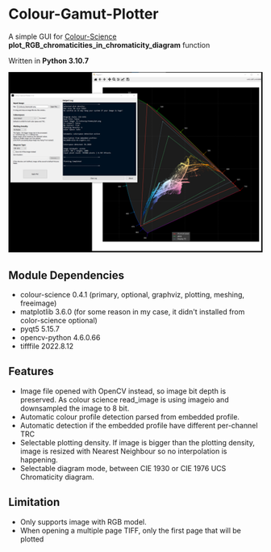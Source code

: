 # Colour-Gamut-Plotter
A simple GUI for [Colour-Science](https://www.colour-science.org/) **plot_RGB_chromaticities_in_chromaticity_diagram** function

Written in **Python 3.10.7**

![Screenshot](Plotter-ss.png)

## Module Dependencies
- colour-science 0.4.1 (primary, optional, graphviz, plotting, meshing, freeimage)
- matplotlib 3.6.0 (for some reason in my case, it didn't installed from color-science optional)
- pyqt5 5.15.7
- opencv-python 4.6.0.66
- tifffile 2022.8.12

## Features
- Image file opened with OpenCV instead, so image bit depth is preserved. As colour science read_image is using imageio and downsampled the image to 8 bit.
- Automatic colour profile detection parsed from embedded profile.
- Automatic detection if the embedded profile have different per-channel TRC
- Selectable plotting density. If image is bigger than the plotting density, image is resized with Nearest Neighbour so no interpolation is happening.
- Selectable diagram mode, between CIE 1930 or CIE 1976 UCS Chromaticity diagram.

## Limitation
- Only supports image with RGB model.
- When opening a multiple page TIFF, only the first page that will be plotted
